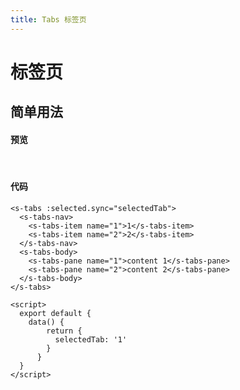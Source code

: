 ```yaml
---
title: Tabs 标签页
---
```


# 标签页

## 简单用法

#### 预览 
&nbsp;
<ClientOnly>
<tabs-demos></tabs-demos>
</ClientOnly>
#### 代码
```vue
<s-tabs :selected.sync="selectedTab">
  <s-tabs-nav>
    <s-tabs-item name="1">1</s-tabs-item>
    <s-tabs-item name="2">2</s-tabs-item>
  </s-tabs-nav>
  <s-tabs-body>
    <s-tabs-pane name="1">content 1</s-tabs-pane>
    <s-tabs-pane name="2">content 2</s-tabs-pane>
  </s-tabs-body>
</s-tabs>

<script>
  export default {
    data() {
        return {
          selectedTab: '1'
        }
      }
  }
</script>

```
 
